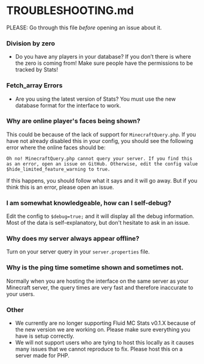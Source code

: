 # TROUBLESHOOTING.md

PLEASE: Go through this file *before* opening an issue about it.

### Division by zero

- Do you have any players in your database? If you don’t there is where the zero is coming from! Make sure people have the permissions to be tracked by Stats!

### Fetch_array Errors

- Are you using the latest version of Stats? You must use the new database format for the interface to work.

### Why are online player's faces being shown?

This could be because of the lack of support for `MinecraftQuery.php`. If you have not already disabled this in your config, you should see the following error where the online faces should be:

    Oh no! MinecraftQuery.php cannot query your server. If you find this as an error, open an issue on GitHub. Otherwise, edit the config value $hide_limited_feature_warning to true.

If this happens, you should follow what it says and it will go away. But if you think this is an error, please open an issue.

### I am somewhat knowledgeable, how can I self-debug?

Edit the config to `$debug=true;` and it will display all the debug information. Most of the data is self-explanatory, but don't hesitate to ask in an issue.

### Why does my server always appear offline?

Turn on your server query in your `server.properties` file.

### Why is the ping time sometime shown and sometimes not.

Normally when you are hosting the interface on the same server as your Minecraft server, the query times are very fast and therefore inaccurate to your users. 

### Other

- We currently are no longer supporting Fluid MC Stats v0.1.X because of the new version we are working on. Please make sure everything you have is setup correctly.
- We will not support users who are tying to host this locally as it causes many issues that we cannot reproduce to fix. Please host this on a server made for PHP.